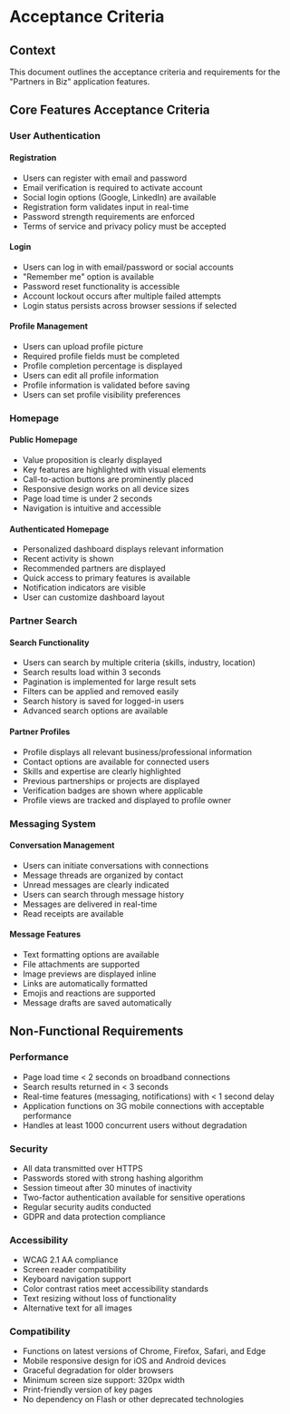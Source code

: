 # Acceptance Criteria

## Context
This document outlines the acceptance criteria and requirements for the "Partners in Biz" application features.

## Core Features Acceptance Criteria

### User Authentication

#### Registration
- Users can register with email and password
- Email verification is required to activate account
- Social login options (Google, LinkedIn) are available
- Registration form validates input in real-time
- Password strength requirements are enforced
- Terms of service and privacy policy must be accepted

#### Login
- Users can log in with email/password or social accounts
- "Remember me" option is available
- Password reset functionality is accessible
- Account lockout occurs after multiple failed attempts
- Login status persists across browser sessions if selected

#### Profile Management
- Users can upload profile picture
- Required profile fields must be completed
- Profile completion percentage is displayed
- Users can edit all profile information
- Profile information is validated before saving
- Users can set profile visibility preferences

### Homepage

#### Public Homepage
- Value proposition is clearly displayed
- Key features are highlighted with visual elements
- Call-to-action buttons are prominently placed
- Responsive design works on all device sizes
- Page load time is under 2 seconds
- Navigation is intuitive and accessible

#### Authenticated Homepage
- Personalized dashboard displays relevant information
- Recent activity is shown
- Recommended partners are displayed
- Quick access to primary features is available
- Notification indicators are visible
- User can customize dashboard layout

### Partner Search

#### Search Functionality
- Users can search by multiple criteria (skills, industry, location)
- Search results load within 3 seconds
- Pagination is implemented for large result sets
- Filters can be applied and removed easily
- Search history is saved for logged-in users
- Advanced search options are available

#### Partner Profiles
- Profile displays all relevant business/professional information
- Contact options are available for connected users
- Skills and expertise are clearly highlighted
- Previous partnerships or projects are displayed
- Verification badges are shown where applicable
- Profile views are tracked and displayed to profile owner

### Messaging System

#### Conversation Management
- Users can initiate conversations with connections
- Message threads are organized by contact
- Unread messages are clearly indicated
- Users can search through message history
- Messages are delivered in real-time
- Read receipts are available

#### Message Features
- Text formatting options are available
- File attachments are supported
- Image previews are displayed inline
- Links are automatically formatted
- Emojis and reactions are supported
- Message drafts are saved automatically

## Non-Functional Requirements

### Performance
- Page load time < 2 seconds on broadband connections
- Search results returned in < 3 seconds
- Real-time features (messaging, notifications) with < 1 second delay
- Application functions on 3G mobile connections with acceptable performance
- Handles at least 1000 concurrent users without degradation

### Security
- All data transmitted over HTTPS
- Passwords stored with strong hashing algorithm
- Session timeout after 30 minutes of inactivity
- Two-factor authentication available for sensitive operations
- Regular security audits conducted
- GDPR and data protection compliance

### Accessibility
- WCAG 2.1 AA compliance
- Screen reader compatibility
- Keyboard navigation support
- Color contrast ratios meet accessibility standards
- Text resizing without loss of functionality
- Alternative text for all images

### Compatibility
- Functions on latest versions of Chrome, Firefox, Safari, and Edge
- Mobile responsive design for iOS and Android devices
- Graceful degradation for older browsers
- Minimum screen size support: 320px width
- Print-friendly version of key pages
- No dependency on Flash or other deprecated technologies